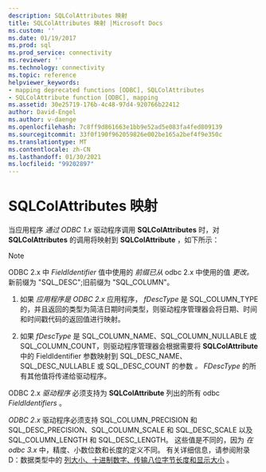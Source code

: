 ```yaml
---
description: SQLColAttributes 映射
title: SQLColAttributes 映射 |Microsoft Docs
ms.custom: ''
ms.date: 01/19/2017
ms.prod: sql
ms.prod_service: connectivity
ms.reviewer: ''
ms.technology: connectivity
ms.topic: reference
helpviewer_keywords:
- mapping deprecated functions [ODBC], SQLColAttributes
- SQLColAttribute function [ODBC], mapping
ms.assetid: 30e25719-176b-4c48-97d4-920766b22412
author: David-Engel
ms.author: v-daenge
ms.openlocfilehash: 7c8ff9d861663e1bb9e52ad5e083fa4fed809139
ms.sourcegitcommit: 33f0f190f962059826e002be165a2bef4f9e350c
ms.translationtype: MT
ms.contentlocale: zh-CN
ms.lasthandoff: 01/30/2021
ms.locfileid: "99202897"
---
```

# <a name="sqlcolattributes-mapping"></a>SQLColAttributes 映射
当应用程序 *通过 ODBC 1.x* 驱动程序调用 **SQLColAttributes** 时，对 **SQLColAttributes** 的调用将映射到 **SQLColAttribute** ，如下所示：  
  
> [!NOTE]
>  ODBC 2.x 中 *FieldIdentifier* 值中使用的 *前缀已从* odbc 2.x 中使用的值 *更改。* 新前缀为 "SQL_DESC";旧前缀为 "SQL_COLUMN"。  
  
1.  如果 *应用程序是 ODBC 2.x* 应用程序， *fDescType* 是 SQL_COLUMN_TYPE 的，并且返回的类型为简洁日期时间类型，则驱动程序管理器会将日期、时间和时间戳代码的返回值进行映射。  
  
2.  如果 *fDescType* 是 SQL_COLUMN_NAME、SQL_COLUMN_NULLABLE 或 SQL_COLUMN_COUNT，则驱动程序管理器会根据需要将 **SQLColAttribute** 中的 FieldIdentifier 参数映射到 SQL_DESC_NAME、SQL_DESC_NULLABLE 或 SQL_DESC_COUNT 的参数 *。* *FDescType* 的所有其他值将传递给驱动程序。  
  
 ODBC 2.x *驱动程序* 必须支持为 **SQLColAttribute** 列出的所有 odbc *FieldIdentifiers* 。  
  
 *ODBC 2.x* 驱动程序必须支持 SQL_COLUMN_PRECISION 和 SQL_DESC_PRECISION、SQL_COLUMN_SCALE 和 SQL_DESC_SCALE 以及 SQL_COLUMN_LENGTH 和 SQL_DESC_LENGTH。 这些值是不同的，因为 *在 odbc 3.x* 中，精度、小数位数和长度的定义不同。  有关详细信息，请参阅附录 D：数据类型中的 [列大小、十进制数字、传输八位字节长度和显示大小](../../../odbc/reference/appendixes/column-size-decimal-digits-transfer-octet-length-and-display-size.md) 。
